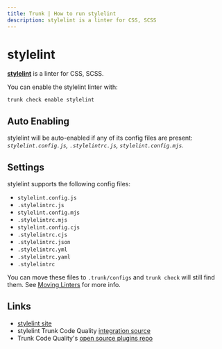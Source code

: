 ```yaml
---
title: Trunk | How to run stylelint
description: stylelint is a linter for CSS, SCSS
---
```


# stylelint

[**stylelint**](https://github.com/stylelint/stylelint#readme) is a linter for CSS, SCSS.

You can enable the stylelint linter with:

```shell
trunk check enable stylelint
```

## Auto Enabling

stylelint will be auto-enabled if any of its config files are present: _`stylelint.config.js`, `.stylelintrc.js`, `stylelint.config.mjs`_.

## Settings

stylelint supports the following config files:

* `stylelint.config.js`
* `.stylelintrc.js`
* `stylelint.config.mjs`
* `.stylelintrc.mjs`
* `stylelint.config.cjs`
* `.stylelintrc.cjs`
* `.stylelintrc.json`
* `.stylelintrc.yml`
* `.stylelintrc.yaml`
* `.stylelintrc`

You can move these files to `.trunk/configs` and `trunk check` will still find them. See [Moving Linters](../configure-linters.md#moving-linters) for more info.

## Links

* [stylelint site](https://github.com/stylelint/stylelint#readme)
* stylelint Trunk Code Quality [integration source](https://github.com/trunk-io/plugins/tree/main/linters/stylelint)
* Trunk Code Quality's [open source plugins repo](https://github.com/trunk-io/plugins/tree/main)
